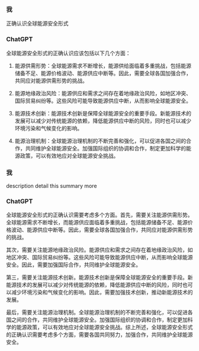 ### 我

正确认识全球能源安全形式



### ChatGPT

全球能源安全形式的正确认识应该包括以下几个方面：

1. 能源供需形势：全球能源需求不断增长，能源供给面临着多重挑战，包括能源储备不足、能源价格波动、能源供应中断等。因此，需要全球各国加强合作，共同应对能源供需形势的挑战。

2. 能源地缘政治风险：能源供应和需求之间存在着地缘政治风险，如地区冲突、国际贸易纠纷等。这些风险可能导致能源供应中断，从而影响全球能源安全。

3. 能源技术创新：能源技术创新是保障全球能源安全的重要手段。新能源技术的发展可以减少对传统能源的依赖，降低能源供应中断的风险，同时也可以减少环境污染和气候变化的影响。

4. 能源治理机制：全球能源治理机制的不断完善和强化，可以促进各国之间的合作，共同维护全球能源安全。加强国际组织的协调和合作，制定更加科学的能源政策，可以有效地应对全球能源安全挑战。



### 我

description detail this summary more



### ChatGPT

全球能源安全形式的正确认识需要考虑多个方面。首先，需要关注能源供需形势。全球能源需求不断增长，而能源供应面临着多重挑战，包括能源储备不足、能源价格波动、能源供应中断等。因此，需要全球各国加强合作，共同应对能源供需形势的挑战。

其次，需要关注能源地缘政治风险。能源供应和需求之间存在着地缘政治风险，如地区冲突、国际贸易纠纷等。这些风险可能导致能源供应中断，从而影响全球能源安全。因此，需要加强国际合作，共同维护全球能源安全。

第三，需要关注能源技术创新。能源技术创新是保障全球能源安全的重要手段。新能源技术的发展可以减少对传统能源的依赖，降低能源供应中断的风险，同时也可以减少环境污染和气候变化的影响。因此，需要加强技术创新，推动新能源技术的发展。

最后，需要关注能源治理机制。全球能源治理机制的不断完善和强化，可以促进各国之间的合作，共同维护全球能源安全。加强国际组织的协调和合作，制定更加科学的能源政策，可以有效地应对全球能源安全挑战。综上所述，全球能源安全形式的正确认识需要考虑多个方面，需要各国共同努力，加强合作，共同维护全球能源安全。